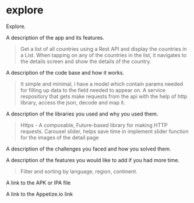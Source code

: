# explore

Explore.

A description of the app and its features.
> Get a list of all countries using a Rest API and display the countries in a List. When tapping on any of the countries in the list, it navigates to the details screen and show the details of the country.

A description of the code base and how it works.
> It simple and minimal, i have a model which contain params needed for filling up data to the field needed to appear on.
> A service respository that gets make requests from the api with the help of http library, access the json, decode and map it.


A description of the libraries you used and why you used them.
> Https - A composable, Future-based library for making HTTP requests. 
> Carousel slider, helps save time in implement slider function for the images of the detail page

A description of the challenges you faced and how you solved them.
> 

A description of the features you would like to add if you had more time.
> Filter and sorting by language, region, continent.

A link to the APK or IPA file
> 

A link to the Appetize.io link
> 
